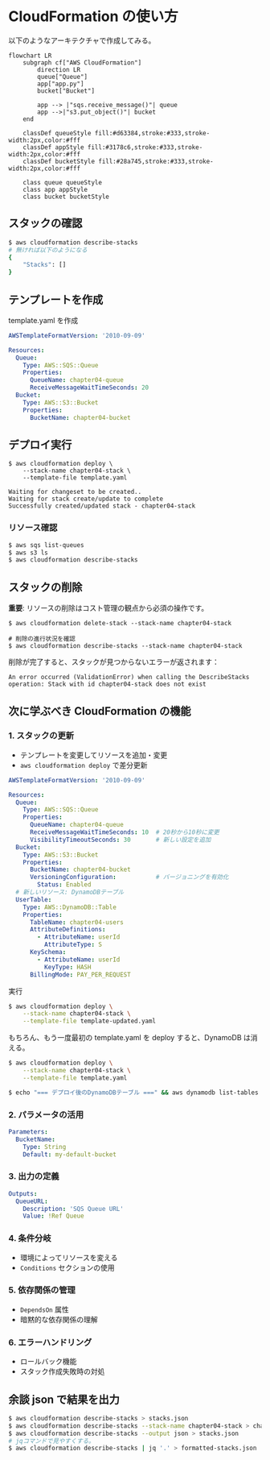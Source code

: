 # CloudFormation の使い方

以下のようなアーキテクチャで作成してみる。

```mermaid
flowchart LR
    subgraph cf["AWS CloudFormation"]
        direction LR
        queue["Queue"]
        app["app.py"]
        bucket["Bucket"]

        app --> |"sqs.receive_message()"| queue
        app -->|"s3.put_object()"| bucket
    end

    classDef queueStyle fill:#d63384,stroke:#333,stroke-width:2px,color:#fff
    classDef appStyle fill:#3178c6,stroke:#333,stroke-width:2px,color:#fff
    classDef bucketStyle fill:#28a745,stroke:#333,stroke-width:2px,color:#fff

    class queue queueStyle
    class app appStyle
    class bucket bucketStyle
```

## スタックの確認

```sh
$ aws cloudformation describe-stacks
# 無ければ以下のようになる
{
    "Stacks": []
}
```

## テンプレートを作成

template.yaml を作成

```chapter04/template.yaml
AWSTemplateFormatVersion: '2010-09-09'

Resources:
  Queue:
    Type: AWS::SQS::Queue
    Properties:
      QueueName: chapter04-queue
      ReceiveMessageWaitTimeSeconds: 20
  Bucket:
    Type: AWS::S3::Bucket
    Properties:
      BucketName: chapter04-bucket
```

## デプロイ実行

```shell
$ aws cloudformation deploy \
    --stack-name chapter04-stack \
    --template-file template.yaml

Waiting for changeset to be created..
Waiting for stack create/update to complete
Successfully created/updated stack - chapter04-stack
```

### リソース確認

```sh
$ aws sqs list-queues
$ aws s3 ls
$ aws cloudformation describe-stacks
```

## スタックの削除

**重要**: リソースの削除はコスト管理の観点から必須の操作です。

```shell
$ aws cloudformation delete-stack --stack-name chapter04-stack

# 削除の進行状況を確認
$ aws cloudformation describe-stacks --stack-name chapter04-stack
```

削除が完了すると、スタックが見つからないエラーが返されます：

```
An error occurred (ValidationError) when calling the DescribeStacks operation: Stack with id chapter04-stack does not exist
```

## 次に学ぶべき CloudFormation の機能

### 1. **スタックの更新**

- テンプレートを変更してリソースを追加・変更
- `aws cloudformation deploy` で差分更新

```chapter04/template-updated.yaml
AWSTemplateFormatVersion: '2010-09-09'

Resources:
  Queue:
    Type: AWS::SQS::Queue
    Properties:
      QueueName: chapter04-queue
      ReceiveMessageWaitTimeSeconds: 10  # 20秒から10秒に変更
      VisibilityTimeoutSeconds: 30       # 新しい設定を追加
  Bucket:
    Type: AWS::S3::Bucket
    Properties:
      BucketName: chapter04-bucket
      VersioningConfiguration:           # バージョニングを有効化
        Status: Enabled
  # 新しいリソース: DynamoDBテーブル
  UserTable:
    Type: AWS::DynamoDB::Table
    Properties:
      TableName: chapter04-users
      AttributeDefinitions:
        - AttributeName: userId
          AttributeType: S
      KeySchema:
        - AttributeName: userId
          KeyType: HASH
      BillingMode: PAY_PER_REQUEST

```

実行

```sh
$ aws cloudformation deploy \
    --stack-name chapter04-stack \
    --template-file template-updated.yaml

```

もちろん、もう一度最初の template.yaml を deploy すると、DynamoDB は消える。

```sh
$ aws cloudformation deploy \
    --stack-name chapter04-stack \
    --template-file template.yaml

$ echo "=== デプロイ後のDynamoDBテーブル ===" && aws dynamodb list-tables
```

### 2. **パラメータの活用**

```yaml
Parameters:
  BucketName:
    Type: String
    Default: my-default-bucket
```

### 3. **出力の定義**

```yaml
Outputs:
  QueueURL:
    Description: 'SQS Queue URL'
    Value: !Ref Queue
```

### 4. **条件分岐**

- 環境によってリソースを変える
- `Conditions` セクションの使用

### 5. **依存関係の管理**

- `DependsOn` 属性
- 暗黙的な依存関係の理解

### 6. **エラーハンドリング**

- ロールバック機能
- スタック作成失敗時の対処

## 余談 json で結果を出力

```sh
$ aws cloudformation describe-stacks > stacks.json
$ aws cloudformation describe-stacks --stack-name chapter04-stack > chapter04-stack.json
$ aws cloudformation describe-stacks --output json > stacks.json
# jqコマンドで見やすくする。
$ aws cloudformation describe-stacks | jq '.' > formatted-stacks.json
```
